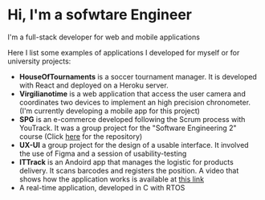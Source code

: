 # Hi, I'm a sofwtare Engineer

I'm a full-stack developer for web and mobile applications

Here I list some examples of applications I developed for myself or for university projects:

* **HouseOfTournaments** is a soccer tournament manager. It is developed with React and deployed on a Heroku server.
* **Virgilianotime** is a web application that access the user camera and coordinates two devices to implement an high precision chronometer. (I'm currently developing a mobile app for this project)
* **SPG** is an e-commerce developed following the Scrum process with YouTrack. It was a group project for the "Software Engineering 2" course (Click [here](https://github.com/SE-P10/SPG) for the repository)
* **UX-UI** a group project for the design of a usable interface. It involved the use of Figma and a session of usability-testing
* **ITTrack** is an Andoird app that manages the logistic for products delivery. It scans barcodes and registers the position. A video that shows how the application works is available at [this link](https://youtu.be/ZYBg3AJLbC8)
* A real-time application, developed in C with RTOS
  
